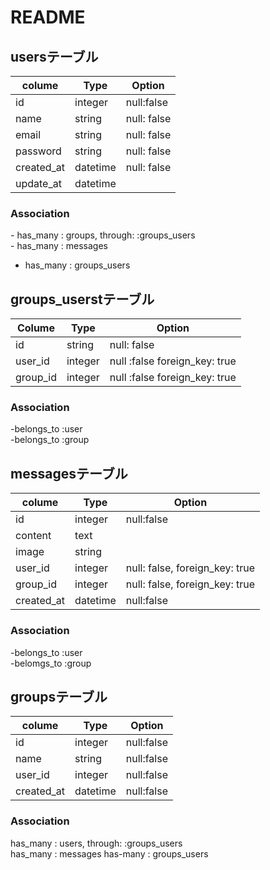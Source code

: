 # README

## usersテーブル

|colume|Type|Option|
|-------|-----|------|
|id|integer|null:false|
|name|string|null: false|
|email|string|null: false|
|password|string|null: false|
|created_at|datetime|null: false|
|update_at|datetime|

### Association
- has_many : groups, through: :groups_users  
- has_many : messages
- has_many : groups_users

## groups_userstテーブル

|Colume|Type|Option|
|-------|-----|------|
|id|string|null: false|
|user_id|integer|null :false foreign_key: true|
|group_id|integer|null :false foreign_key: true|

### Association
-belongs_to :user  
-belongs_to :group

## messagesテーブル
|colume|Type|Option|
|-------|-----|------|
|id|integer|null:false|
|content|text|
|image|string|
|user_id|integer|null: false, foreign_key: true|
|group_id|integer|null: false, foreign_key: true||
|created_at|datetime|null:false|

### Association
-belongs_to :user  
-belomgs_to :group

## groupsテーブル
|colume|Type|Option|
|-------|-----|------|
|id|integer|null:false|
|name|string|null:false|
|user_id|integer|null:false
|created_at|datetime|null:false|

### Association
has_many : users, through: :groups_users  
has_many : messages
has-many : groups_users